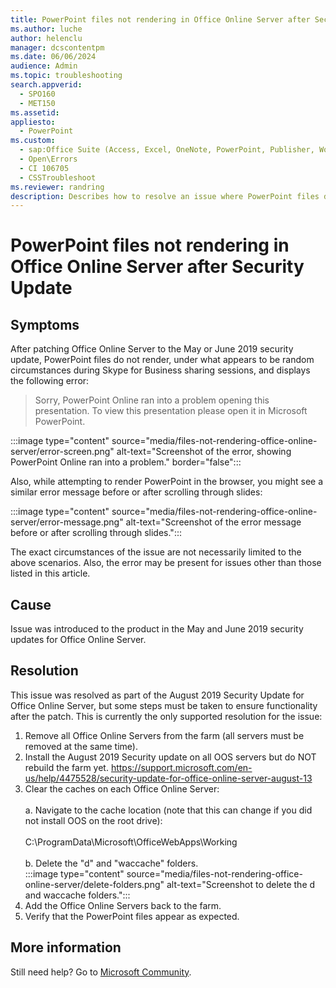 ```yaml
---
title: PowerPoint files not rendering in Office Online Server after Security Update
ms.author: luche
author: helenclu
manager: dcscontentpm
ms.date: 06/06/2024
audience: Admin
ms.topic: troubleshooting
search.appverid: 
  - SPO160
  - MET150
ms.assetid: 
appliesto: 
  - PowerPoint
ms.custom: 
  - sap:Office Suite (Access, Excel, OneNote, PowerPoint, Publisher, Word, Visio)\Web Server Integration (SharePoint & Non-SharePoint)
  - Open\Errors
  - CI 106705
  - CSSTroubleshoot
ms.reviewer: randring
description: Describes how to resolve an issue where PowerPoint files do not render correctly after installing a security update.
---
```


# PowerPoint files not rendering in Office Online Server after Security Update

## Symptoms

After patching Office Online Server to the May or June 2019 security update, PowerPoint files do not render, under what appears to be random circumstances during Skype for Business sharing sessions, and displays the following error:

> Sorry, PowerPoint Online ran into a problem opening this presentation. To view this presentation please open it in Microsoft PowerPoint.

:::image type="content" source="media/files-not-rendering-office-online-server/error-screen.png" alt-text="Screenshot of the error, showing PowerPoint Online ran into a problem." border="false":::

Also, while attempting to render PowerPoint in the browser, you might see a similar error message before or after scrolling through slides:

:::image type="content" source="media/files-not-rendering-office-online-server/error-message.png" alt-text="Screenshot of the error message before or after scrolling through slides.":::

The exact circumstances of the issue are not necessarily limited to the above scenarios. Also, the error may be present for issues other than those listed in this article.

## Cause

Issue was introduced to the product in the May and June 2019 security updates for Office Online Server.

## Resolution

This issue was resolved as part of the August 2019 Security Update for Office Online Server, but some steps must be taken to ensure functionality after the patch. This is currently the only supported resolution for the issue:

1. Remove all Office Online Servers from the farm (all servers must be removed at the same time).
2. Install the August 2019 Security update on all OOS servers but do NOT rebuild the farm yet.
https://support.microsoft.com/en-us/help/4475528/security-update-for-office-online-server-august-13 
3. Clear the caches on each Office Online Server:<br/><br/>
   a. Navigate to the cache location (note that this can change if you did not install OOS on the root drive): <br/><br/>
C:\ProgramData\Microsoft\OfficeWebApps\Working<br/><br/>
    b. Delete the "d" and "waccache" folders.<br/>
:::image type="content" source="media/files-not-rendering-office-online-server/delete-folders.png" alt-text="Screenshot to delete the d and waccache folders.":::
4. Add the Office Online Servers back to the farm.
5. Verify that the PowerPoint files appear as expected.

## More information

Still need help? Go to [Microsoft Community](https://answers.microsoft.com).
